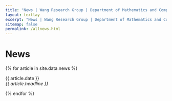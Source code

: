 ```yaml
---
title: "News | Wang Research Group | Department of Mathematics and Computer Science at Tougaloo College"
layout: textlay
excerpt: "News | Wang Research Group | Department of Mathematics and Computer Science at Tougaloo College"
sitemap: false
permalink: /allnews.html
---
```


# News

{% for article in site.data.news %}

<p>{{ article.date }} <br>
<em>{{ article.headline }}</em></p>
{% endfor %}
